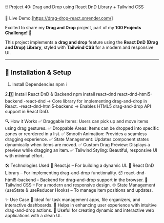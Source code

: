 🖱️ Project 40: Drag and Drop using React DnD Library + Tailwind CSS  

🔗 Live Demo:[https://drag-drop-react.onrender.com/]  

Excited to share my **Drag and Drop** project, part of my **100 Projects Challenge!** 🎉  

This project implements a **drag and drop** feature using the **React DnD (Drag and Drop) Library**, styled with **Tailwind CSS** for a modern and responsive UI.  

---

## 🚀 Installation & Setup  
1. Install Dependencies
npm i

2.3️⃣ Install React DnD & Backend
npm install react-dnd react-dnd-html5-backend
-react-dnd → Core library for implementing drag-and-drop in React.
-react-dnd-html5-backend → Enables HTML5 drag-and-drop API support in React DnD.

🔍 How it Works
✅ Draggable Items: Users can pick up and move items using drag gestures.
✅ Droppable Areas: Items can be dropped into specific zones or reordered in a list.
✅ Smooth Animation: Provides a seamless dragging experience.
✅ State Management: Updates component states dynamically when items are moved.
✅ Custom Drag Preview: Displays a preview while dragging an item.
✅ Tailwind Styling: Beautiful, responsive UI with minimal effort.

🛠️ Technologies Used
🚀 React.js – For building a dynamic UI.
🎯 React DnD Library – For implementing drag-and-drop functionality.
📦 react-dnd-html5-backend – Backend for drag-and-drop support in the browser.
🎨 Tailwind CSS – For a modern and responsive design.
⚙️ State Management (useState & useReducer Hooks) – To manage item positions and updates.

✨ Use Case
🔹 Ideal for task management apps, file organizers, and interactive dashboards.
🔹 Helps in enhancing user experience with intuitive drag-and-drop actions.
🔹 Useful for creating dynamic and interactive web applications with a clean UI.